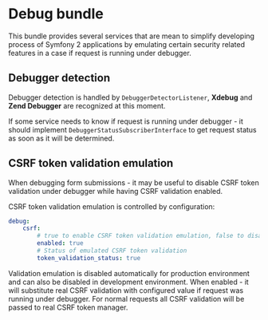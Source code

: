 Debug bundle
============

This bundle provides several services that are mean to simplify developing process of Symfony 2 applications by emulating certain security related features in a case if request is running under debugger.

Debugger detection
------------------
Debugger detection is handled by ```DebuggerDetectorListener```, **Xdebug** and **Zend Debugger** are recognized at this moment.

If some service needs to know if request is running under debugger - it should implement ```DebuggerStatusSubscriberInterface``` to get request status as soon as it will be determined.

CSRF token validation emulation
-------------------------------
When debugging form submissions - it may be useful to disable CSRF token validation under debugger while having CSRF validation enabled.

CSRF token validation emulation is controlled by configuration:
```yaml
debug:
    csrf:
        # true to enable CSRF token validation emulation, false to disable it completely
        enabled: true
        # Status of emulated CSRF token validation
        token_validation_status: true
```
Validation emulation is disabled automatically for production environment and can also be disabled in development environment. When enabled - it will substitute real CSRF validation with configured value if request was running under debugger. For normal requests all CSRF validation will be passed to real CSRF token manager.
